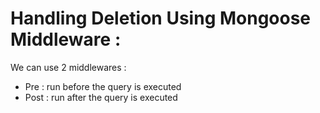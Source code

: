 # Handling Deletion Using Mongoose Middleware :

We can use 2 middlewares : 
- Pre : run before the query is executed
- Post : run after the query is executed

